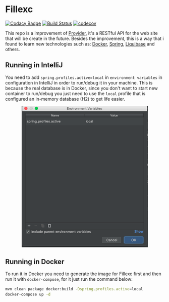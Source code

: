# Fillexc

[![Codacy Badge](https://api.codacy.com/project/badge/Grade/2b6f5cde596440f585fefd5cab8841e3)](https://app.codacy.com/app/felipesena/fillexc?utm_source=github.com&utm_medium=referral&utm_content=felipesena/fillexc&utm_campaign=Badge_Grade_Dashboard)
[![Build Status](https://travis-ci.org/felipesena/fillexc.svg?branch=master)](https://travis-ci.org/felipesena/fillexc)
[![codecov](https://codecov.io/gh/felipesena/fillexc/branch/master/graph/badge.svg)](https://codecov.io/gh/felipesena/fillexc)

This repo is a improvement of [Provider](https://github.com/felipesena/Provider), it's a RESTful API
for the web site that will be create in the future. Besides the improvement, this is a way that i found
to learn new technologies such as: [Docker](https://docs.docker.com), [Spring](https://spring.io), 
[Liquibase](https://www.liquibase.org/documentation/index.html) and others.

## Running in IntelliJ

You need to add `spring.profiles.active=local` in `environment variables` in configuration in IntelliJ in order to run/debug it in your
machine. This is because the real database is in Docker, since you don't want to start new container to run/debug
you just need to use the `local` profile that is configured an in-memory database (H2) to get life easier.

<p align="center">
  <a>
    <img alt="variable" src="img/intellij_variable.png" width = 400px>
  </a>  
</p>

## Running in Docker

To run it in Docker you need to generate the image for Fillexc first and then run it with `docker-compose`, 
for it just run the command below:

```sh
mvn clean package docker:build -Dspring.profiles.active=local
docker-compose up -d
```
